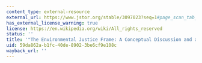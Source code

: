 ```yaml
---
content_type: external-resource
external_url: https://www.jstor.org/stable/3097023?seq=1#page_scan_tab_contents
has_external_license_warning: true
license: https://en.wikipedia.org/wiki/All_rights_reserved
status: ''
title: '"The Environmental Justice Frame: A Conceptual Discussion and an Application."'
uid: 59da862a-b1fc-40de-8902-3be6cf9e108c
wayback_url: ''
---
```

